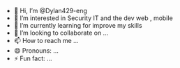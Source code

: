 - 👋 Hi, I’m @Dylan429-eng
- 👀 I’m interested in Security IT and the dev web , mobile
- 🌱 I’m currently learning for improve my skills
- 💞️ I’m looking to collaborate on ...
- 📫 How to reach me ...
- 😄 Pronouns: ...
- ⚡ Fun fact: ...

<!---
Dylan429-eng/Dylan429-eng is a ✨ special ✨ repository because its `README.md` (this file) appears on your GitHub profile.
You can click the Preview link to take a look at your changes.
--->
